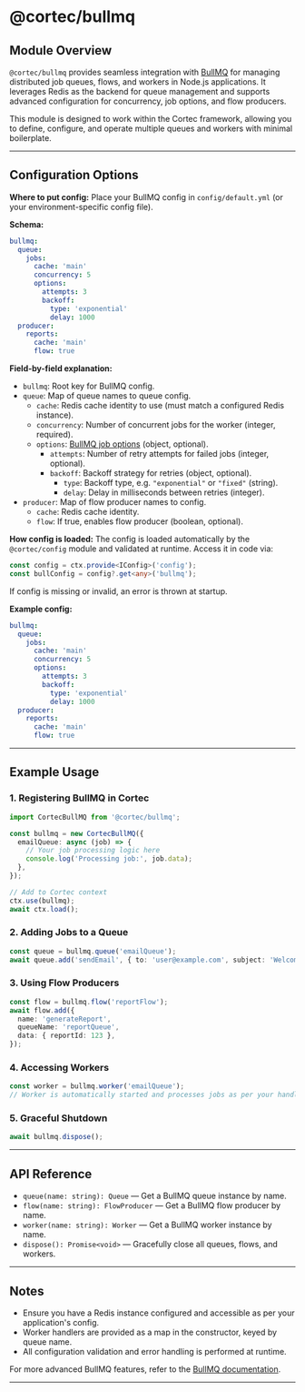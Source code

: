 # @cortec/bullmq

## Module Overview

`@cortec/bullmq` provides seamless integration with [BullMQ](https://docs.bullmq.io/) for managing distributed job queues, flows, and workers in Node.js applications. It leverages Redis as the backend for queue management and supports advanced configuration for concurrency, job options, and flow producers.

This module is designed to work within the Cortec framework, allowing you to define, configure, and operate multiple queues and workers with minimal boilerplate.

---

## Configuration Options

**Where to put config:**
Place your BullMQ config in `config/default.yml` (or your environment-specific config file).

**Schema:**

```yaml
bullmq:
  queue:
    jobs:
      cache: 'main'
      concurrency: 5
      options:
        attempts: 3
        backoff:
          type: 'exponential'
          delay: 1000
  producer:
    reports:
      cache: 'main'
      flow: true
```

**Field-by-field explanation:**

- `bullmq`: Root key for BullMQ config.
- `queue`: Map of queue names to queue config.
  - `cache`: Redis cache identity to use (must match a configured Redis instance).
  - `concurrency`: Number of concurrent jobs for the worker (integer, required).
  - `options`: [BullMQ job options](https://docs.bullmq.io/job-options) (object, optional).
    - `attempts`: Number of retry attempts for failed jobs (integer, optional).
    - `backoff`: Backoff strategy for retries (object, optional).
      - `type`: Backoff type, e.g. `"exponential"` or `"fixed"` (string).
      - `delay`: Delay in milliseconds between retries (integer).
- `producer`: Map of flow producer names to config.
  - `cache`: Redis cache identity.
  - `flow`: If true, enables flow producer (boolean, optional).

**How config is loaded:**
The config is loaded automatically by the `@cortec/config` module and validated at runtime.
Access it in code via:

```typescript
const config = ctx.provide<IConfig>('config');
const bullConfig = config?.get<any>('bullmq');
```

If config is missing or invalid, an error is thrown at startup.

**Example config:**

```yaml
bullmq:
  queue:
    jobs:
      cache: 'main'
      concurrency: 5
      options:
        attempts: 3
        backoff:
          type: 'exponential'
          delay: 1000
  producer:
    reports:
      cache: 'main'
      flow: true
```

---

## Example Usage

### 1. Registering BullMQ in Cortec

```ts
import CortecBullMQ from '@cortec/bullmq';

const bullmq = new CortecBullMQ({
  emailQueue: async (job) => {
    // Your job processing logic here
    console.log('Processing job:', job.data);
  },
});

// Add to Cortec context
ctx.use(bullmq);
await ctx.load();
```

### 2. Adding Jobs to a Queue

```ts
const queue = bullmq.queue('emailQueue');
await queue.add('sendEmail', { to: 'user@example.com', subject: 'Welcome!' });
```

### 3. Using Flow Producers

```ts
const flow = bullmq.flow('reportFlow');
await flow.add({
  name: 'generateReport',
  queueName: 'reportQueue',
  data: { reportId: 123 },
});
```

### 4. Accessing Workers

```ts
const worker = bullmq.worker('emailQueue');
// Worker is automatically started and processes jobs as per your handler
```

### 5. Graceful Shutdown

```ts
await bullmq.dispose();
```

---

## API Reference

- `queue(name: string): Queue` — Get a BullMQ queue instance by name.
- `flow(name: string): FlowProducer` — Get a BullMQ flow producer by name.
- `worker(name: string): Worker` — Get a BullMQ worker instance by name.
- `dispose(): Promise<void>` — Gracefully close all queues, flows, and workers.

---

## Notes

- Ensure you have a Redis instance configured and accessible as per your application's config.
- Worker handlers are provided as a map in the constructor, keyed by queue name.
- All configuration validation and error handling is performed at runtime.

For more advanced BullMQ features, refer to the [BullMQ documentation](https://docs.bullmq.io/).

---
